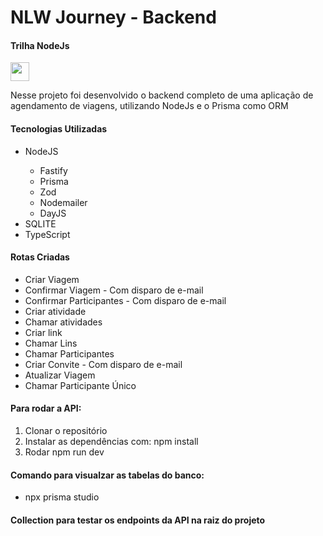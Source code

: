 <h1>NLW Journey - Backend</h1>

<h4>Trilha NodeJs</h4>

<img src="https://github.com/user-attachments/assets/728e9199-a89c-48cb-b0c1-0c6d83f835e8" width="30"/>

<p>Nesse projeto foi desenvolvido o backend completo de uma aplicação de agendamento de viagens, utilizando NodeJs e o Prisma como ORM</p>

<h4>Tecnologias Utilizadas</h4>
  <ul>
    <li>NodeJS</li>
      <ul>
        <li>Fastify</li>
        <li>Prisma</li>
        <li>Zod</li>
        <li>Nodemailer</li>
        <li>DayJS</li>
      </ul>
    <li>SQLITE</li>
    <li>TypeScript</li>
  </ul>

  <h4>Rotas Criadas</h4>
  <ul>
    <li>Criar Viagem</li>
    <li>Confirmar Viagem - Com disparo de e-mail</li>
    <li>Confirmar Participantes - Com disparo de e-mail</li>
    <li>Criar atividade</li>
    <li>Chamar atividades</li>
    <li>Criar link</li>
    <li>Chamar Lins</li>
    <li>Chamar Participantes</li>
    <li>Criar Convite - Com disparo de e-mail</li>
    <li>Atualizar Viagem</li>
    <li>Chamar Participante Único</li>
  </ul>

  <h4>Para rodar a API:</h4>
  <ol>
    <li>Clonar o repositório</li>
    <li>Instalar as dependências com: npm install</li>
    <li>Rodar npm run dev</li>
  </ol>

  <h4>Comando para visualzar as tabelas do banco:</h4>
  <ul>
    <li>npx prisma studio</li>
  </ul>

  <h4>Collection para testar os endpoints da API na raiz do projeto</h4>
  
  
 

  

